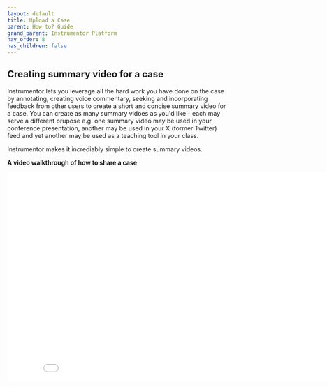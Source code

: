 ```yaml
---
layout: default
title: Upload a Case
parent: How to? Guide
grand_parent: Instrumentor Platform
nav_order: 8
has_children: false
---
```


## Creating summary video for a case

Instrumentor lets you leverage all the hard work you have done on the case by annotating, creating voice commentary, seeking and incorporating feedback from other users to create a short and concise summary video for a case. You can create as many summary vidoes as you'd like - each may serve a different prupose e.g. one summary video may be used in your conference presentation, another may be used in your X (former Twitter) feed and yet another may be used as a teaching tool in your class.

Instrumentor makes it incrediably simple to create summary videos.

**A video walkthrough of how to share a case**

<iframe width="854" height="480" src="/assets/media/instrumentor/share_case.mp4" frameborder="0" allowfullscreen></iframe>

